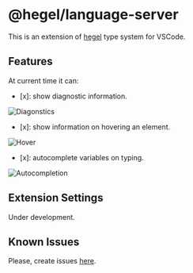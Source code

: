 # @hegel/language-server

This is an extension of [hegel](https://github.com/JSMonk/hegel) type system for VSCode. 

## Features

At current time it can:

- [x]: show diagnostic information.

![Diagonstics](https://raw.githubusercontent.com/JSMonk/hegel/master/packages/language-server/images/diagnostics.png)

- [x]: show information on hovering an element.

![Hover](https://raw.githubusercontent.com/JSMonk/hegel/master/packages/language-server/images/hover.png)

- [x]: autocomplete variables on typing.

![Autocompletion](https://raw.githubusercontent.com/JSMonk/hegel/master/packages/language-server/images/autocompletion.png)

## Extension Settings

Under development.

## Known Issues

Please, create issues [here](https://github.com/JSMonk/hegel/issues).
